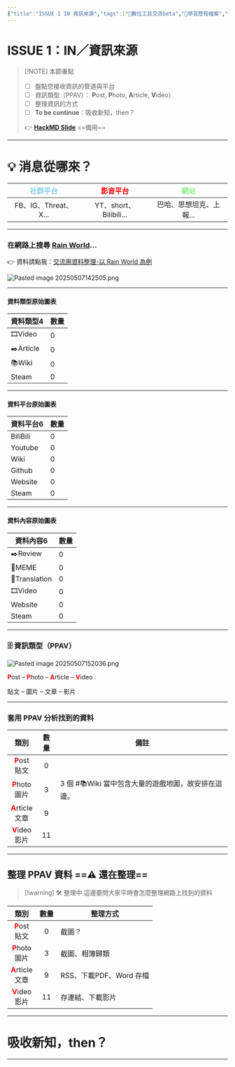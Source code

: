 ```yaml
---
{"title":"ISSUE 1 IN 資訊來源","tags":["📝數位工具交流beta","🎯學習歷程檔案","self_learing"],"status":"⚒️ Doing","dg-publish":true,"type":["📰Slide"],"hackmd":{"url":"https://hackmd.io/U7hMvfodRbqYJZImWkKT3A","title":"ISSUE 1 IN 資訊來源","lastSync":"2025-05-07T07:54:10.031Z"},"permalink":"/社會報導工作隊@0606/ISSUE 1 IN 資訊來源/","dgPassFrontmatter":true,"created":"2025-05-07T13:09:00.476+08:00","updated":"2025-05-07T16:11:02.171+08:00"}
---
```


# ISSUE 1：IN／資訊來源 


> [!NOTE] 本節重點
> - [ ] 盤點您接收資訊的管道與平台
> - [ ] 資訊類型（PPAV）： **P**ost, **P**hoto, **A**rticle, **V**ideo）
> - [ ] 整理資訊的方式
> - [ ] **To be continue**：吸收新知，then？
> 
> 👉 [**HackMD Slide**](https://hackmd.io/@tree10zi23/BJcoW5dxxg#/)   ==備用==

---


# 💡 消息從哪來？

| <font color="skyblue">社群平台</font> | <font color="red">影音平台</font> | <font color="lightgreen">網站</font> |
| :-------------------------------: | :---------------------------: | :--------------------------------: |
|         FB、IG、Threat、X...         |     YT、short、Bilibili...      |           巴哈、思想坦克、上報...            |


---

### 在網路上搜尋 [Rain World](https://store.steampowered.com/app/312520/Rain_World/)...



👉 資料請點我：[交流用資料整理-以 Rain World 為例](https://bravetree318.netlify.app/%E7%A4%BE%E6%9C%83%E5%A0%B1%E5%B0%8E%E5%B7%A5%E4%BD%9C%E9%9A%8A@0606/%E4%BA%A4%E6%B5%81%E7%94%A8%E8%B3%87%E6%96%99%E6%95%B4%E7%90%86-%E4%BB%A5%20rain%20world%20%E7%82%BA%E4%BE%8B/)

![Pasted image 20250507142505.png](/img/user/img/Pasted%20image%2020250507142505.png)


---


#### 資料類型原始圖表

<div><table class="dataview table-view-table"><thead class="table-view-thead"><tr class="table-view-tr-header"><th class="table-view-th"><span>資料類型</span><span class="dataview small-text">4</span></th><th class="table-view-th"><span>數量</span></th></tr></thead><tbody class="table-view-tbody"><tr><td><span>🎞️Video</span></td><td>0</td></tr><tr><td><span>✒️Article</span></td><td>0</td></tr><tr><td><span>📚Wiki</span></td><td>0</td></tr><tr><td><span>Steam</span></td><td>0</td></tr></tbody></table></div>



---


#### 資料平台原始圖表


<div><table class="dataview table-view-table"><thead class="table-view-thead"><tr class="table-view-tr-header"><th class="table-view-th"><span>資料平台</span><span class="dataview small-text">6</span></th><th class="table-view-th"><span>數量</span></th></tr></thead><tbody class="table-view-tbody"><tr><td><span>BiliBili</span></td><td>0</td></tr><tr><td><span>Youtube</span></td><td>0</td></tr><tr><td><span>Wiki</span></td><td>0</td></tr><tr><td><span>Github</span></td><td>0</td></tr><tr><td><span>Website</span></td><td>0</td></tr><tr><td><span>Steam</span></td><td>0</td></tr></tbody></table></div>



---



#### 資料內容原始圖表

<div><table class="dataview table-view-table"><thead class="table-view-thead"><tr class="table-view-tr-header"><th class="table-view-th"><span>資料內容</span><span class="dataview small-text">6</span></th><th class="table-view-th"><span>數量</span></th></tr></thead><tbody class="table-view-tbody"><tr><td><span>✒️Review</span></td><td>0</td></tr><tr><td><span>🤪MEME</span></td><td>0</td></tr><tr><td><span>📑Translation</span></td><td>0</td></tr><tr><td><span>🎞️Video</span></td><td>0</td></tr><tr><td><span>Website</span></td><td>0</td></tr><tr><td><span>Steam</span></td><td>0</td></tr></tbody></table></div>

---


### 🗄️ 資訊類型（PPAV）

![Pasted image 20250507152036.png](/img/user/img/Pasted%20image%2020250507152036.png)

<font color="red"><b>P</b></font>ost – <font color="red"><b>P</b></font>hoto – <font color="red"><b>A</b></font>rticle –  <font color="red"><b>V</b></font>ideo

貼文 – 圖片 – 文章 – 影片


---

### 套用 PPAV 分析找到的資料

|                      類別                       | 數量  | 備註                               |
| :-------------------------------------------: | :-: | -------------------------------- |
|  <font color="red"><b>P</b></font>ost<br>貼文   |  0  |                                  |
|  <font color="red"><b>P</b></font>hoto<br>圖片  |  3  | 3 個 #📚Wiki  當中包含大量的遊戲地圖，故安排在這邊。 |
| <font color="red"><b>A</b></font>rticle<br>文章 |  9  |                                  |
|  <font color="red"><b>V</b></font>ideo<br>影片  | 11  |                                  |

---

## 整理 PPAV 資料 ==⚠️ 還在整理==


> [!warning] 🛠️ 整理中 
> 這邊要問大家平時會怎麼整理網路上找到的資料


|                      類別                       | 數量  | 整理方式              |
| :-------------------------------------------: | :-: | ----------------- |
|  <font color="red"><b>P</b></font>ost<br>貼文   |  0  | 截圖？               |
|  <font color="red"><b>P</b></font>hoto<br>圖片  |  3  | 截圖、相簿歸類           |
| <font color="red"><b>A</b></font>rticle<br>文章 |  9  | RSS、下載PDF、Word 存檔 |
|  <font color="red"><b>V</b></font>ideo<br>影片  | 11  | 存連結、下載影片          |

---


# 吸收新知，then？


---